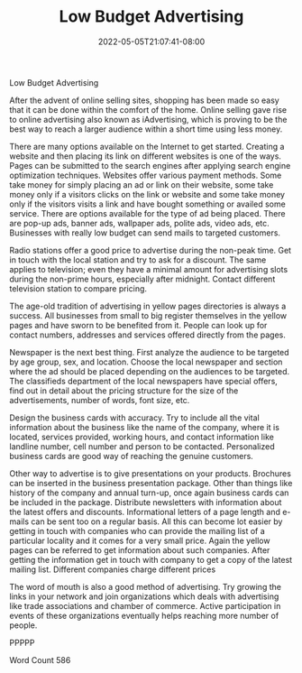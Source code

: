 ﻿---
title: "Low Budget Advertising"
date: 2022-05-05T21:07:41-08:00
description: "TXT Tips for Web Success"
featured_image: "/images/TXT.jpg"
tags: ["TXT"]
---

Low Budget Advertising

After the advent of online selling sites, shopping has been made so easy that it can be done within the comfort of the home. Online selling gave rise to online advertising also known as iAdvertising, which is proving to be the best way to reach a larger audience within a short time using less money. 

There are many options available on the Internet to get started. Creating a website and then placing its link on different websites is one of the ways. Pages can be submitted to the search engines after applying search engine optimization techniques. Websites offer various payment methods. Some take money for simply placing an ad or link on their website, some take money only if a visitors clicks on the link or website and some take money only if the visitors visits a link and have bought something or availed some service. There are options available for the type of ad being placed. There are pop-up ads, banner ads, wallpaper ads, polite ads, video ads, etc. Businesses with really low budget can send mails to targeted customers. 

Radio stations offer a good price to advertise during the non-peak time. Get in touch with the local station and try to ask for a discount. The same applies to television; even they have a minimal amount for advertising slots during the non-prime hours, especially after midnight. Contact different television station to compare pricing.

The age-old tradition of advertising in yellow pages directories is always a success. All businesses from small to big register themselves in the yellow pages and have sworn to be benefited from it. People can look up for contact numbers, addresses and services offered directly from the pages.  

Newspaper is the next best thing. First analyze the audience to be targeted by age group, sex, and location. Choose the local newspaper and section where the ad should be placed depending on the audiences to be targeted. The classifieds department of the local newspapers have special offers, find out in detail about the pricing structure for the size of the advertisements, number of words, font size, etc. 

Design the business cards with accuracy. Try to include all the vital information about the business like the name of the company, where it is located, services provided, working hours, and contact information like landline number, cell number and person to be contacted. Personalized business cards are good way of reaching the genuine customers.

Other way to advertise is to give presentations on your products. Brochures can be inserted in the business presentation package. Other than things like history of the company and annual turn-up, once again business cards can be included in the package. Distribute newsletters with information about the latest offers and discounts. Informational letters of a page length and e-mails can be sent too on a regular basis. All this can become lot easier by getting in touch with companies who can provide the mailing list of a particular locality and it comes for a very small price. Again the yellow pages can be referred to get information about such companies. After getting the information get in touch with company to get a copy of the latest mailing list. Different companies charge different prices

The word of mouth is also a good method of advertising. Try growing the links in your network and join organizations which deals with advertising like trade associations and chamber of commerce. Active participation in events of these organizations eventually helps reaching more number of people.   

PPPPP

Word Count 586



